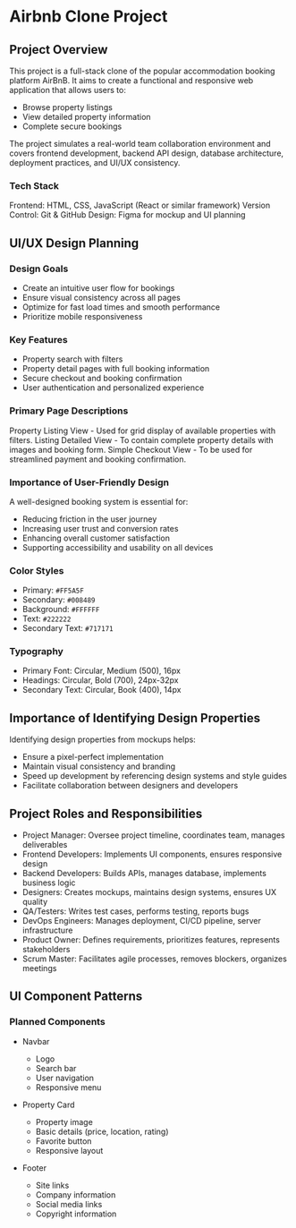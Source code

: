 # Airbnb Clone Project

## Project Overview
This project is a full-stack clone of the popular accommodation booking platform AirBnB. It aims to create a functional and responsive web application that allows users to:
- Browse property listings
- View detailed property information
- Complete secure bookings

The project simulates a real-world team collaboration environment and covers frontend development, backend API design, database architecture, deployment practices, and UI/UX consistency.

### Tech Stack
Frontend: HTML, CSS, JavaScript (React or similar framework)
Version Control: Git & GitHub
Design: Figma for mockup and UI planning


## UI/UX Design Planning
### Design Goals
- Create an intuitive user flow for bookings
- Ensure visual consistency across all pages
- Optimize for fast load times and smooth performance
- Prioritize mobile responsiveness

### Key Features
- Property search with filters
- Property detail pages with full booking information
- Secure checkout and booking confirmation
- User authentication and personalized experience

### Primary Page Descriptions
Property Listing View - Used for grid display of available properties with filters.
Listing Detailed View - To contain complete property details with images and booking form.
Simple Checkout View - To be used for streamlined payment and booking confirmation.

### Importance of User-Friendly Design
A well-designed booking system is essential for: 
- Reducing friction in the user journey  
- Increasing user trust and conversion rates  
- Enhancing overall customer satisfaction  
- Supporting accessibility and usability on all devices

### Color Styles
- Primary: `#FF5A5F`  
- Secondary: `#008489`  
- Background: `#FFFFFF`  
- Text: `#222222`  
- Secondary Text: `#717171`

### Typography
- Primary Font: Circular, Medium (500), 16px
- Headings: Circular, Bold (700), 24px-32px
- Secondary Text: Circular, Book (400), 14px

## Importance of Identifying Design Properties
Identifying design properties from mockups helps:
- Ensure a pixel-perfect implementation  
- Maintain visual consistency and branding 
- Speed up development by referencing design systems and style guides 
- Facilitate collaboration between designers and developers  


## Project Roles and Responsibilities
- Project Manager: Oversee project timeline, coordinates team, manages deliverables
- Frontend Developers: Implements UI components, ensures responsive design
- Backend Developers:	Builds APIs, manages database, implements business logic
- Designers: Creates mockups, maintains design systems, ensures UX quality
- QA/Testers: Writes test cases, performs testing, reports bugs
- DevOps Engineers: Manages deployment, CI/CD pipeline, server infrastructure
- Product Owner: Defines requirements, prioritizes features, represents stakeholders
- Scrum Master: Facilitates agile processes, removes blockers, organizes meetings


## UI Component Patterns
### Planned Components
* Navbar
  - Logo
  - Search bar
  - User navigation
  - Responsive menu

* Property Card
  - Property image
  - Basic details (price, location, rating)
  - Favorite button
  - Responsive layout

* Footer
  - Site links
  - Company information
  - Social media links
  - Copyright information